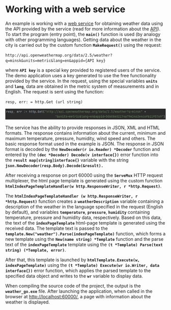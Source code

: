 # Working with a web service
An example is working with a [web service](https://openweathermap.org/ "Web service for obtaining weather data") for obtaining weather data using the API provided by the service (read for more information about the [API](https://openweathermap.org/api/ "Information about the weather web service API")).
To start the program (entry point), the **`main()`** function is used (by analogy with other programming languages).
Getting data about the weather in the city is carried out by the custom function **`MakeRequest()`** using the request:  

`http://api.openweathermap.org/data/2.5/weather?q=minsk&units=metric&lang=en&appid={API key}`  

where **`API key`** is a special key provided to registered users of the service. The demo application uses a key generated to use the free functionality provided by the service.
In the request, using the special variables **`units`** and **`lang`**, data are obtained in the metric system of measurements and in English.
The request is sent using the function:  

`resp, err: = http.Get (url string)`  

![Http GET request](https://raw.githubusercontent.com/rednavis/golang-demos/main/weather/images/image1.png "Http GET request")

The service has the ability to provide responses in JSON, XML and HTML formats. The response contains information about the current, minimum and maximum temperature, pressure, humidity, wind speed and others. The basic response format used in the example is JSON.
The response in JSON format is decoded by the **`NewDecoder(r io.Reader) *Decoder`** function and entered by the **`(dec *Decoder) Decode(v interface{})`** error function into the **`result map[string]interface{}`** variable with the string **`json.NewDecoder(resp.Body).Decode(&result).`**


After receiving a response on port 60000 using the **`ServeMux`** HTTP request multiplexer, the html page template is generated using the custom function **`htmlIndexPageTemplateHandler(w http.ResponseWriter, r *http.Request)`**.


The **`htmlIndexPageTemplateHandler (w http.ResponseWriter, r *http.Request)`** function creates a **`weatherDescription`** variable containing a description of the weather in the language specified in the request (English by default), and variables **`temperature`**, **`pressure`**, **`humidity`** containing temperature, pressure and humidity data, respectively. Based on this data, the text of the **`indexPageTemplate`** html-page template is generated using the received data. The template text is passed to the **`template.New("weather").Parse(indexPageTemplate)`** function, which forms a new template using the **`New(name string) *Template`** function and the parse text of the **`indexPageTemplate`** template using the **`(t *Template) Parse(text string) (*Template, error)`**.  


After that, this template is launched by **`htmlTemplate.Execute(w, indexPageTemplate)`** using the **`(t *Template) Execute(wr io.Writer, data interface{})`** error function, which applies the parsed template to the specified data object and writes to the **`wr`** variable to display data.


When compiling the source code of the project, the output is the **`weather_go.exe`** file. After launching the application, when called in the browser at [http://localhost:60000/](http://localhost:60000/), a page with information about the weather is displayed.



